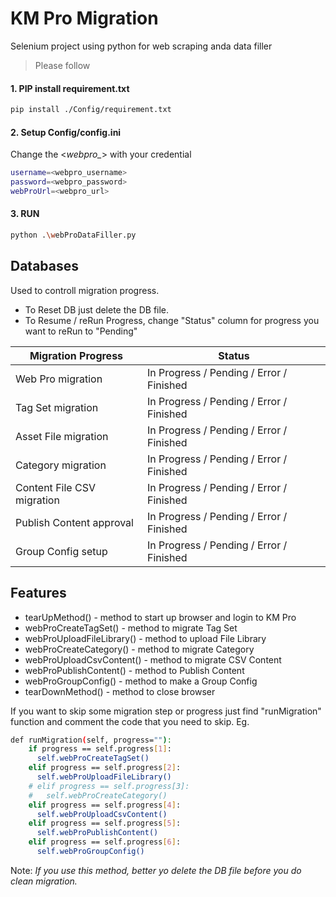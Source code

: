 # KM Pro Migration

Selenium project using python for web scraping anda data filler

> Please follow

#### 1. PIP install requirement.txt
```sh
pip install ./Config/requirement.txt
```

#### 2. Setup Config/config.ini
Change the <*webpro_*> with your credential
```sh
username=<webpro_username>
password=<webpro_password>
webProUrl=<webpro_url>
```

#### 3. RUN
```sh
python .\webProDataFiller.py
```

## Databases

Used to controll migration progress. 
- To Reset DB just delete the DB file.
- To Resume / reRun Progress, change "Status" column for progress you want to reRun to "Pending"

| Migration Progress | Status |
| ------ | ------ |
| Web Pro migration | In Progress / Pending / Error / Finished |
| Tag Set migration | In Progress / Pending / Error / Finished |
| Asset File migration | In Progress / Pending / Error / Finished |
| Category migration | In Progress / Pending / Error / Finished |
| Content File CSV migration | In Progress / Pending / Error / Finished |
| Publish Content approval | In Progress / Pending / Error / Finished |
| Group Config setup | In Progress / Pending / Error / Finished |

## Features
- tearUpMethod() - method to start up browser and login to KM Pro
- webProCreateTagSet() - method to migrate Tag Set
- webProUploadFileLibrary() - method to upload File Library
- webProCreateCategory() - method to migrate Category
- webProUploadCsvContent() - method to migrate CSV Content
- webProPublishContent() - method to Publish Content
- webProGroupConfig() - method to make a Group Config
- tearDownMethod() - method to close browser

If you want to skip some migration step or progress just find "runMigration" function and comment the code that you need to skip. Eg.
```sh
def runMigration(self, progress=""):
    if progress == self.progress[1]:
      self.webProCreateTagSet()
    elif progress == self.progress[2]:
      self.webProUploadFileLibrary()
    # elif progress == self.progress[3]:
    #   self.webProCreateCategory()
    elif progress == self.progress[4]:
      self.webProUploadCsvContent()
    elif progress == self.progress[5]:
      self.webProPublishContent()
    elif progress == self.progress[6]:
      self.webProGroupConfig()
```
Note: *If you use this method, better yo delete the DB file before you do clean migration.*